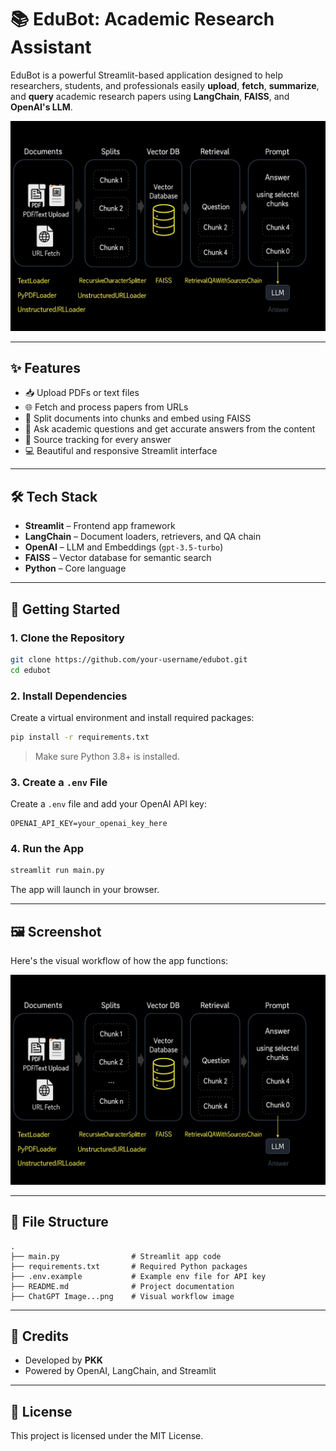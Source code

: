 
# 📚 EduBot: Academic Research Assistant

EduBot is a powerful Streamlit-based application designed to help researchers, students, and professionals easily **upload**, **fetch**, **summarize**, and **query** academic research papers using **LangChain**, **FAISS**, and **OpenAI's LLM**.

![Workflow](./ChatGPT%20Image%20Jul%2011,%202025,%2012_25_57%20AM.png)

---

## ✨ Features

- 📥 Upload PDFs or text files
- 🌐 Fetch and process papers from URLs
- 🧠 Split documents into chunks and embed using FAISS
- 🤖 Ask academic questions and get accurate answers from the content
- 📌 Source tracking for every answer
- 💻 Beautiful and responsive Streamlit interface

---

## 🛠️ Tech Stack

- **Streamlit** – Frontend app framework
- **LangChain** – Document loaders, retrievers, and QA chain
- **OpenAI** – LLM and Embeddings (`gpt-3.5-turbo`)
- **FAISS** – Vector database for semantic search
- **Python** – Core language

---

## 🚀 Getting Started

### 1. Clone the Repository

```bash
git clone https://github.com/your-username/edubot.git
cd edubot
```

### 2. Install Dependencies

Create a virtual environment and install required packages:

```bash
pip install -r requirements.txt
```

> Make sure Python 3.8+ is installed.

### 3. Create a `.env` File

Create a `.env` file and add your OpenAI API key:

```
OPENAI_API_KEY=your_openai_key_here
```

### 4. Run the App

```bash
streamlit run main.py
```

The app will launch in your browser.

---

## 🖼️ Screenshot

Here's the visual workflow of how the app functions:

![App Flow Screenshot](./ChatGPT%20Image%20Jul%2011,%202025,%2012_25_57%20AM.png)

---

## 📂 File Structure

```
.
├── main.py                # Streamlit app code
├── requirements.txt       # Required Python packages
├── .env.example           # Example env file for API key
├── README.md              # Project documentation
├── ChatGPT Image...png    # Visual workflow image
```

---

## 🙌 Credits

- Developed by **PKK**
- Powered by OpenAI, LangChain, and Streamlit

---

## 📄 License

This project is licensed under the MIT License.

